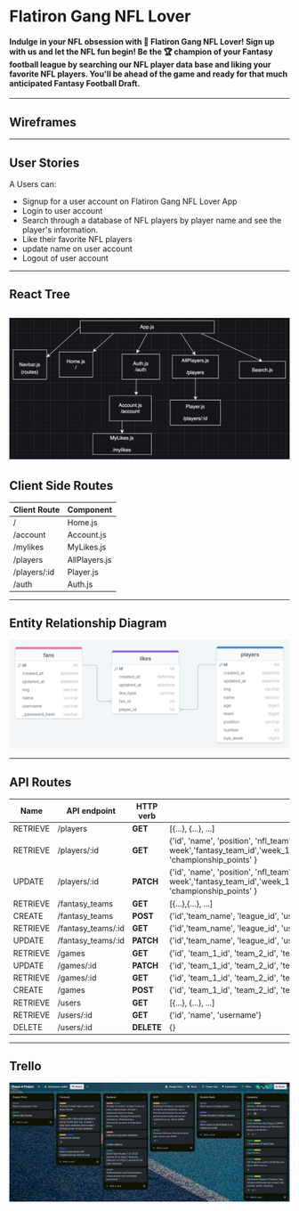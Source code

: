 # Flatiron Gang NFL Lover

#### Indulge in your NFL obsession with 🏈 Flatiron Gang NFL Lover! Sign up with us and let the NFL fun begin! Be the 🏆 champion of your Fantasy football league by searching our NFL player data base and liking your favorite NFL players. You'll be ahead of the game and ready for that much anticipated Fantasy Football Draft.

---

## Wireframes

---

## User Stories

A Users can:

- Signup for a user account on Flatiron Gang NFL Lover App
- Login to user account
- Search through a database of NFL players by player name and see the player's information.
- Like their favorite NFL players
- update name on user account
- Logout of user account

---

## React Tree

## <img src="imgs/react_tree.png" width=600>

## Client Side Routes

| **Client Route** | **Component** |
| ---------------- | ------------- |
| /                | Home.js       |
| /account         | Account.js    |
| /mylikes         | MyLikes.js    |
| /players         | AllPlayers.js |
| /players/:id     | Player.js     |
| /auth            | Auth.js       |

---

## Entity Relationship Diagram

<img src="imgs/ERD.png" width=700>

---

## API Routes

| **Name** | **API endpoint**   | **HTTP verb** | **Purpose**                                                                                                                                       |
| -------- | ------------------ | ------------- | ------------------------------------------------------------------------------------------------------------------------------------------------- |
| RETRIEVE | /players           | **GET**       | [{...}, {...}, ...]                                                                                                                               |
| RETRIEVE | /players/:id       | **GET**       | {'id', 'name', 'position', 'nfl_team', 'bye-week','fantasy_team_id','week_1_points'....'week_14_points','playoff_points', 'championship_points' } |
| UPDATE   | /players/:id       | **PATCH**     | {'id', 'name', 'position', 'nfl_team', 'bye-week','fantasy_team_id','week_1_points'....'week_14_points','playoff_points', 'championship_points' } |
| RETRIEVE | /fantasy_teams     | **GET**       | [{...},{...}, ...]                                                                                                                                |
| CREATE   | /fantasy_teams     | **POST**      | {'id','team_name', 'league_id', 'user_id'}                                                                                                        |
| RETRIEVE | /fantasy_teams/:id | **GET**       | {'id','team_name', 'league_id', 'user_id'}                                                                                                        |
| UPDATE   | /fantasy_teams/:id | **PATCH**     | {'id','team_name', 'league_id', 'user_id'}                                                                                                        |
| RETRIEVE | /games             | **GET**       | {'id', 'team_1_id', 'team_2_id', 'team_1_score','team_2_score', 'winner_id'}                                                                      |
| UPDATE   | /games/:id         | **PATCH**     | {'id', 'team_1_id', 'team_2_id', 'team_1_score','team_2_score', 'winner_id'}                                                                      |
| RETRIEVE | /games/:id         | **GET**       | {'id', 'team_1_id', 'team_2_id', 'team_1_score','team_2_score', 'winner_id'}                                                                      |
| CREATE   | /games             | **POST**      | {'id', 'team_1_id', 'team_2_id', 'team_1_score','team_2_score', 'winner_id'}                                                                      |
| RETRIEVE | /users             | **GET**       | [{...}, {...}, ...]                                                                                                                               |
| RETRIEVE | /users/:id         | **GET**       | {'id', 'name', 'username'}                                                                                                                        |
| DELETE   | /users/:id         | **DELETE**    | {}                                                                                                                                                |

---

## Trello

<img src="imgs/Trello.png" width = 900>
